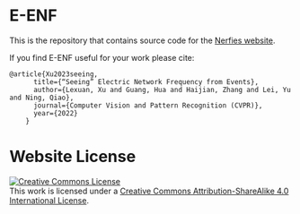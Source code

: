# E-ENF

This is the repository that contains source code for the [Nerfies website](https://nerfies.github.io).

If you find E-ENF useful for your work please cite:
```
@article{Xu2023seeing,
      title={“Seeing” Electric Network Frequency from Events},
      author={Lexuan, Xu and Guang, Hua and Haijian, Zhang and Lei, Yu and Ning, Qiao},
      journal={Computer Vision and Pattern Recognition (CVPR)},
      year={2022}
    }
```

# Website License
<a rel="license" href="http://creativecommons.org/licenses/by-sa/4.0/"><img alt="Creative Commons License" style="border-width:0" src="https://i.creativecommons.org/l/by-sa/4.0/88x31.png" /></a><br />This work is licensed under a <a rel="license" href="http://creativecommons.org/licenses/by-sa/4.0/">Creative Commons Attribution-ShareAlike 4.0 International License</a>.
